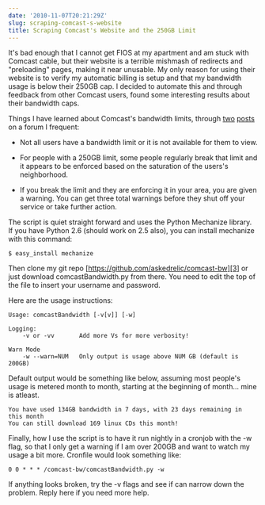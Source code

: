 ```yaml
---
date: '2010-11-07T20:21:29Z'
slug: scraping-comcast-s-website
title: Scraping Comcast's Website and the 250GB Limit
---
```



It's bad enough that I cannot get FIOS at my apartment and am stuck with Comcast
cable, but their website is a terrible mishmash of redirects and "preloading"
pages, making it near unusable. My only reason for using their website is to
verify my automatic billing is setup and that my bandwidth usage is below their
250GB cap. I decided to automate this and through feedback from other Comcast
users, found some interesting results about their bandwidth caps.

Things I have learned about Comcast's bandwidth limits, through [two][1]
[posts][2] on a forum I frequent:

* Not all users have a bandwidth limit or it is not available for them to view.

* For people with a 250GB limit, some people regularly break that limit and it
  appears to be enforced based on the saturation of the users's neighborhood.

* If you break the limit and they are enforcing it in your area, you are given
  a warning. You can get three total warnings before they shut off your service
  or take further action.

The script is quiet straight forward and uses the Python Mechanize library. If
you have Python 2.6 (should work on 2.5 also), you can install mechanize with
this command:

```
$ easy_install mechanize
```

Then clone my git repo
[https://github.com/askedrelic/comcast-bw][3]
or just download comcastBandwidth.py from there. You need to edit the top of the
file to insert your username and password.

Here are the usage instructions:

```
Usage: comcastBandwidth [-v[v]] [-w]

Logging:
    -v or -vv       Add more Vs for more verbosity!

Warn Mode
    -w --warn=NUM   Only output is usage above NUM GB (default is 200GB)
```

Default output would be something like below, assuming most people's usage is
metered month to month, starting at the beginning of month... mine is atleast.


```
You have used 134GB bandwidth in 7 days, with 23 days remaining in this month
You can still download 169 linux CDs this month!
```

Finally, how I use the script is to have it run nightly in a cronjob with the -w
flag, so that I only get a warning if I am over 200GB and want to watch my usage
a bit more. Cronfile would look something like:

```
0 0 * * * /comcast-bw/comcastBandwidth.py -w
```

If anything looks broken, try the -v flags and see if can narrow down the
problem. Reply here if you need more help.


[1]: http://www.shacknews.com/laryn.x?id=24449551
[2]: http://www.shacknews.com/laryn.x?id=24341337
[3]: https://github.com/askedrelic/comcast-bw
